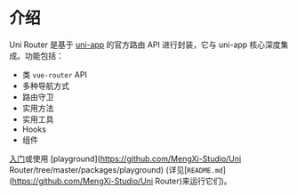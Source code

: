 # 介绍

Uni Router 是基于 [uni-app](https://uniapp.dcloud.net.cn/) 的官方路由 API 进行封装，它与 uni-app 核心深度集成。功能包括：

- 类 `vue-router` API
- 多种导航方式
- 路由守卫
- 实用方法
- 实用工具
- Hooks
- 组件

[入门](./guide/)或使用 [playground](https://github.com/MengXi-Studio/Uni Router/tree/master/packages/playground) (详见[`README.md`](https://github.com/MengXi-Studio/Uni Router)来运行它们)。
